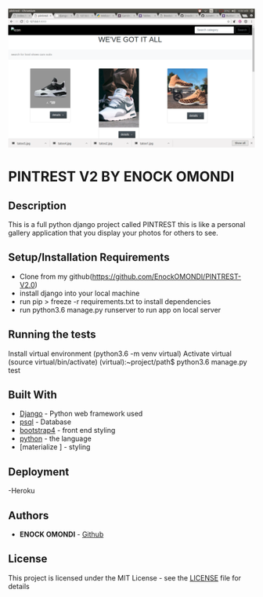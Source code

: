 ![PINTREST](screenshot2.png)

# PINTREST V2 BY ENOCK OMONDI


## Description
This is a full python django project called PINTREST this is like a personal gallery application that you display your photos for others to see.

## Setup/Installation Requirements
* Clone  from my github(https://github.com/EnockOMONDI/PINTREST-V2.0)
* install django into your local machine
* run pip > freeze -r requirements.txt to install dependencies
* run python3.6 manage.py runserver to run app on local server

## Running the tests

Install virtual environment (python3.6 -m venv virtual)
Activate virtual (source virtual/bin/activate)
(virtual):~project/path$ python3.6 manage.py test


## Built With

* [Django](https://docs.djangoproject.com/en/1.11/) - Python web framework used
* [psql](https://www.postgresql.org/docs/) - Database
* [bootstrap4](https://getbootstrap.com/) - front end styling
* [python](https://www.python.org/) - the language
* [materialize ] - styling 

## Deployment
 -Heroku

## Authors

* **ENOCK OMONDI** - [Github](https://github.com/EnockOMONDI)

## License

This project is licensed under the MIT License - see the [LICENSE](LICENSE) file for details
